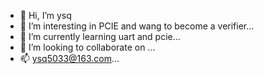 - 👋 Hi, I’m ysq
- 👀 I’m interesting in PCIE and wang to become a verifier...
- 🌱 I’m currently learning uart and pcie...
- 💞️ I’m looking to collaborate on ...
- 📫 ysq5033@163.com...

<!---
ysq00100/ysq00100 is a ✨ special ✨ repository because its `README.md` (this file) appears on your GitHub profile.
You can click the Preview link to take a look at your changes.
--->
